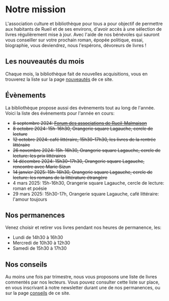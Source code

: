 # Notre mission

L'association culture et bibliothèque pour tous a pour objectif de permettre aux
habitants de Rueil et de ses environs, d'avoir accès à une sélection de livres
régulièrement mise à jour. Avec l'aide de nos bénévoles qui sauront vous
conseiller sur votre prochain roman, épopée politique, essai, biographie, vous
deviendrez, nous l'espérons, dévoreurs de livres !

## Les nouveautés du mois

Chaque mois, la bibliothèque fait de nouvelles acquisitions, vous en trouverez la
liste sur la page <a class="page-link" href="nouveautes">nouveautés</a> de ce
site.

## Évènements

La bibliothèque propose aussi des évènements tout au long de l'année. Voici la liste des évènements pour l'année en cours:

- <s>8 septembre 2024: <a href="https://www.villederueil.fr/en/node/6239">Forum
  des associations de Rueil-Malmaison</a></s>
- <s>8 octobre 2024: 15h-16h30, Orangerie square Lagauche, cercle de lecture</s>
- <s>12 octobre 2024: café littéraire, 15h30-17h30, les livres de la rentrée
  littéraire</s>
- <s>26 novembre 2024: 15h-16h30, Orangerie square Lagauche, cercle de lecture:
  les prix littéraires</s>
- <s>14 décembre 2024: 15h30-17h30, Orangerie square Lagauche, rencontre avec
  Marie Sizun</s>
- <s>14 janvier 2025: 15h-16h30, Orangerie square Lagauche, cercle de lecture:
  les romans de la littérature étrangère</s>
- 4 mars 2025: 15h-16h30, Orangerie square Lagauche, cercle de lecture: roman
  et poésie
- 29 mars 2025: 15h30-17h, Orangerie square Lagauche, café littéraire: l'amour
  toujours

## Nos permanences

Venez choisir et retirer vos livres pendant nos heures de permanence, les:

- Lundi de 14h30 à 16h30
- Mercredi de 10h30 à 12h30
- Samedi de 15h30 à 17h30

## Nos conseils

Au moins une fois par trimestre, nous vous proposons une liste de livres
commentés par nos lecteurs. Vous pouvez consulter cette liste sur place, en vous
inscrivant à notre newsletter durant une de nos permanences, ou sur la page <a
class="page-link" href="conseils">conseils</a> de ce site.
